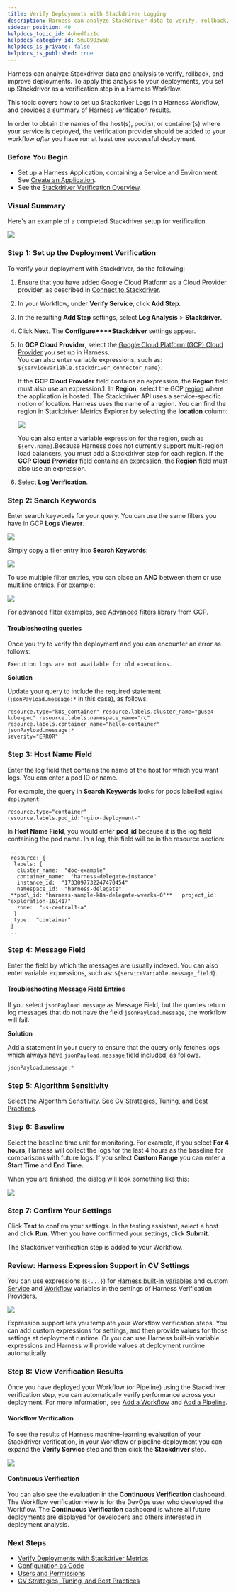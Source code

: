 ```yaml
---
title: Verify Deployments with Stackdriver Logging
description: Harness can analyze Stackdriver data to verify, rollback, and improve deployments.
sidebar_position: 40
helpdocs_topic_id: 4ohedfzz1c
helpdocs_category_id: 5mu8983wa0
helpdocs_is_private: false
helpdocs_is_published: true
---
```


Harness can analyze Stackdriver data and analysis to verify, rollback, and improve deployments. To apply this analysis to your deployments, you set up Stackdriver as a verification step in a Harness Workflow.

This topic covers how to set up Stackdriver Logs in a Harness Workflow, and provides a summary of Harness verification results.

In order to obtain the names of the host(s), pod(s), or container(s) where your service is deployed, the verification provider should be added to your workflow *after* you have run at least one successful deployment.

### Before You Begin

* Set up a Harness Application, containing a Service and Environment. See [Create an Application](https://docs.harness.io/article/bucothemly-application-configuration).
* See the [Stackdriver Verification Overview](../continuous-verification-overview/concepts-cv/stackdriver-and-harness-overview.md).

### Visual Summary

Here's an example of a completed Stackdriver setup for verification.

![](./static/3-verify-deployments-with-stackdriver-08.png)

### Step 1: Set up the Deployment Verification

To verify your deployment with Stackdriver, do the following:

1. Ensure that you have added Google Cloud Platform as a Cloud Provider provider, as described in [Connect to Stackdriver](stackdriver-connection-setup.md).
2. In your Workflow, under **Verify Service**, click **Add Step**.
3. In the resulting **Add Step** settings, select **Log Analysis** > **Stackdriver**.
4. Click **Next**. The **Configure****Stackdriver** settings appear.
5. In **GCP Cloud Provider**, select the [Google Cloud Platform (GCP) Cloud Provider](https://docs.harness.io/article/whwnovprrb-cloud-providers#google_cloud_platform_gcp) you set up in Harness.  
   You can also enter variable expressions, such as: `${serviceVariable.stackdriver_connector_name}`.

   If the **GCP Cloud Provider** field contains an expression, the **Region** field must also use an expression.1. In **Region**, select the GCP [region](https://cloud.google.com/compute/docs/regions-zones/) where the application is hosted. The Stackdriver API uses a service-specific notion of location. Harness uses the name of a region. You can find the region in Stackdriver Metrics Explorer by selecting the **location** column:

   ![](./static/3-verify-deployments-with-stackdriver-09.png)

   You can also enter a variable expression for the region, such as `${env.name}`.Because Harness does not currently support multi-region load balancers, you must add a Stackdriver step for each region. If the **GCP Cloud Provider** field contains an expression, the **Region** field must also use an expression.
   
6. Select **Log Verification**.

### Step 2: Search Keywords

Enter search keywords for your query. You can use the same filters you have in GCP **Logs Viewer**.

![](./static/3-verify-deployments-with-stackdriver-10.png)

Simply copy a filer entry into **Search Keywords**:

![](./static/3-verify-deployments-with-stackdriver-11.png)

To use multiple filter entries, you can place an **AND** between them or use multiline entries. For example:

![](./static/3-verify-deployments-with-stackdriver-12.png)

For advanced filter examples, see [Advanced filters library](https://cloud.google.com/logging/docs/view/filters-library) from GCP.

#### Troubleshooting queries

Once you try to verify the deployment and you can encounter an error as follows:

`Execution logs are not available for old executions.`

**Solution**

Update your query to include the required statement (`jsonPayload.message:*` in this case), as follows:


```
resource.type="k8s_container" resource.labels.cluster_name="guse4-kube-poc" resource.labels.namespace_name="rc"   
resource.labels.container_name="hello-container"   
jsonPayload.message:*   
severity="ERROR"
```
### Step 3: Host Name Field

Enter the log field that contains the name of the host for which you want logs. You can enter a pod ID or name.

For example, the query in **Search Keywords** looks for pods labelled `nginx-deployment`:


```
resource.type="container"  
resource.labels.pod_id:"nginx-deployment-"
```
In **Host Name Field**, you would enter **pod\_id** because it is the log field containing the pod name. In a log, this field will be in the resource section:


```
...  
 resource: {  
  labels: {  
   cluster_name:  "doc-example"      
   container_name:  "harness-delegate-instance"      
   instance_id:  "1733097732247470454"      
   namespace_id:  "harness-delegate"      
 **pod\_id: "harness-sample-k8s-delegate-wverks-0"**   project_id:  "exploration-161417"      
   zone:  "us-central1-a"      
  }  
  type:  "container"     
 }  
...
```
### Step 4: Message Field

Enter the field by which the messages are usually indexed. You can also enter variable expressions, such as: `${serviceVariable.message_field}`.

#### Troubleshooting Message Field Entries

If you select `jsonPayload.message` as Message Field, but the queries return log messages that do not have the field `jsonPayload.message`, the workflow will fail.

**Solution**

Add a statement in your query to ensure that the query only fetches logs which always have `jsonPayload.message` field included, as follows.

`jsonPayload.message:*`

### Step 5: Algorithm Sensitivity

Select the Algorithm Sensitivity. See [CV Strategies, Tuning, and Best Practices](../continuous-verification-overview/concepts-cv/cv-strategies-and-best-practices.md#algorithm-sensitivity-and-failure-criteria).

### Step 6: Baseline

Select the baseline time unit for monitoring. For example, if you select **For 4 hours**, Harness will collect the logs for the last 4 hours as the baseline for comparisons with future logs. If you select **Custom Range** you can enter a **Start Time** and **End Time.**

When you are finished, the dialog will look something like this:

![](./static/3-verify-deployments-with-stackdriver-13.png)

### Step 7: Confirm Your Settings

Click **Test** to confirm your settings. In the testing assistant, select a host and click **Run**. When you have confirmed your settings, click **Submit**.

The Stackdriver verification step is added to your Workflow.

### Review: Harness Expression Support in CV Settings

You can use expressions (`${...}`) for [Harness built-in variables](https://docs.harness.io/article/7bpdtvhq92-workflow-variables-expressions) and custom [Service](https://docs.harness.io/article/eb3kfl8uls-service-configuration) and [Workflow](https://docs.harness.io/article/766iheu1bk-add-workflow-variables-new-template) variables in the settings of Harness Verification Providers.

![](./static/3-verify-deployments-with-stackdriver-14.png)

Expression support lets you template your Workflow verification steps. You can add custom expressions for settings, and then provide values for those settings at deployment runtime. Or you can use Harness built-in variable expressions and Harness will provide values at deployment runtime automatically.

### Step 8: View Verification Results

Once you have deployed your Workflow (or Pipeline) using the Stackdriver verification step, you can automatically verify performance across your deployment. For more information, see [Add a Workflow](https://docs.harness.io/article/m220i1tnia-workflow-configuration) and [Add a Pipeline](https://docs.harness.io/article/zc1u96u6uj-pipeline-configuration).

#### Workflow Verification

To see the results of Harness machine-learning evaluation of your Stackdriver verification, in your Workflow or pipeline deployment you can expand the **Verify Service** step and then click the **Stackdriver** step.

![](./static/3-verify-deployments-with-stackdriver-15.png)

#### Continuous Verification

You can also see the evaluation in the **Continuous Verification** dashboard. The Workflow verification view is for the DevOps user who developed the Workflow. The **Continuous Verification** dashboard is where all future deployments are displayed for developers and others interested in deployment analysis.

### Next Steps

* [Verify Deployments with Stackdriver Metrics](verify-deployments-with-stackdriver-metrics.md)
* [Configuration as Code](https://docs.harness.io/article/htvzryeqjw-configuration-as-code)
* [Users and Permissions](https://docs.harness.io/article/ven0bvulsj-users-and-permissions)
* [CV Strategies, Tuning, and Best Practices](../continuous-verification-overview/concepts-cv/cv-strategies-and-best-practices.md#algorithm-sensitivity-and-failure-criteria)

